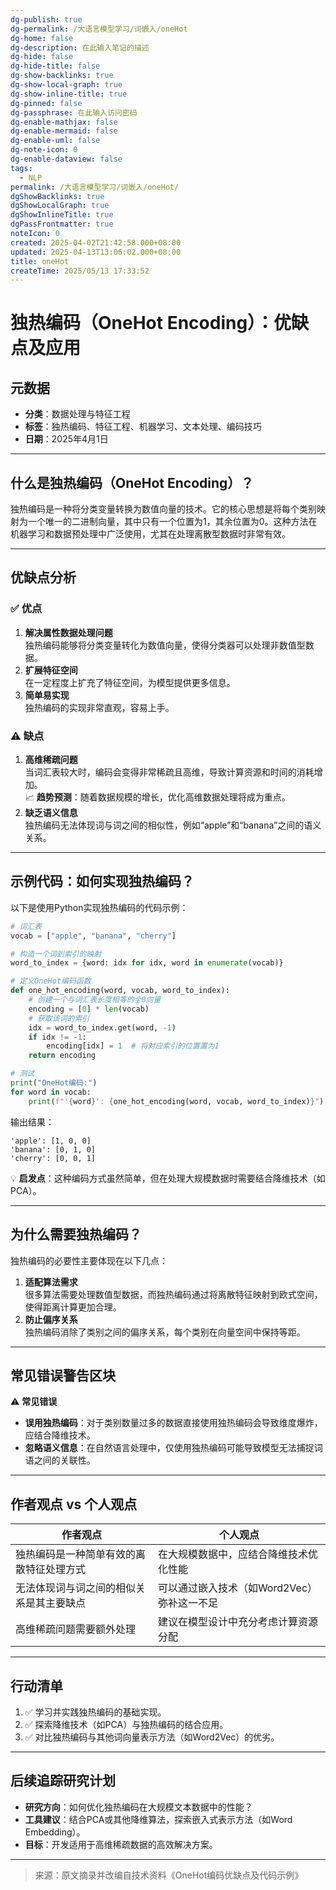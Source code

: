 ```yaml
---
dg-publish: true
dg-permalink: /大语言模型学习/词嵌入/oneHot
dg-home: false
dg-description: 在此输入笔记的描述
dg-hide: false
dg-hide-title: false
dg-show-backlinks: true
dg-show-local-graph: true
dg-show-inline-title: true
dg-pinned: false
dg-passphrase: 在此输入访问密码
dg-enable-mathjax: false
dg-enable-mermaid: false
dg-enable-uml: false
dg-note-icon: 0
dg-enable-dataview: false
tags:
  - NLP
permalink: /大语言模型学习/词嵌入/oneHot/
dgShowBacklinks: true
dgShowLocalGraph: true
dgShowInlineTitle: true
dgPassFrontmatter: true
noteIcon: 0
created: 2025-04-02T21:42:58.000+08:00
updated: 2025-04-13T13:06:02.000+08:00
title: oneHot
createTime: 2025/05/13 17:33:52
---
```




# 独热编码（OneHot Encoding）：优缺点及应用

## 元数据
- **分类**：数据处理与特征工程
- **标签**：独热编码、特征工程、机器学习、文本处理、编码技巧
- **日期**：2025年4月1日  

---


## 什么是独热编码（OneHot Encoding）？
独热编码是一种将分类变量转换为数值向量的技术。它的核心思想是将每个类别映射为一个唯一的二进制向量，其中只有一个位置为1，其余位置为0。这种方法在机器学习和数据预处理中广泛使用，尤其在处理离散型数据时非常有效。

---


## 优缺点分析

### ✅ 优点
1. **解决属性数据处理问题**  
   独热编码能够将分类变量转化为数值向量，使得分类器可以处理非数值型数据。
2. **扩展特征空间**  
   在一定程度上扩充了特征空间，为模型提供更多信息。
3. **简单易实现**  
   独热编码的实现非常直观，容易上手。


### ⚠️ 缺点
1. **高维稀疏问题**  
   当词汇表较大时，编码会变得非常稀疏且高维，导致计算资源和时间的消耗增加。  
   📈 **趋势预测**：随着数据规模的增长，优化高维数据处理将成为重点。
2. **缺乏语义信息**  
   独热编码无法体现词与词之间的相似性，例如“apple”和“banana”之间的语义关系。

---


## 示例代码：如何实现独热编码？
以下是使用Python实现独热编码的代码示例：

```python
# 词汇表
vocab = ["apple", "banana", "cherry"]

# 构造一个词到索引的映射
word_to_index = {word: idx for idx, word in enumerate(vocab)}

# 定义OneHot编码函数
def one_hot_encoding(word, vocab, word_to_index):
    # 创建一个与词汇表长度相等的全0向量
    encoding = [0] * len(vocab)
    # 获取该词的索引
    idx = word_to_index.get(word, -1)
    if idx != -1:
        encoding[idx] = 1  # 将对应索引的位置置为1
    return encoding

# 测试
print("OneHot编码:")
for word in vocab:
    print(f"'{word}': {one_hot_encoding(word, vocab, word_to_index)}")
```

输出结果：

```
'apple': [1, 0, 0]
'banana': [0, 1, 0]
'cherry': [0, 0, 1]
```

💡 **启发点**：这种编码方式虽然简单，但在处理大规模数据时需要结合降维技术（如PCA）。

---


## 为什么需要独热编码？
独热编码的必要性主要体现在以下几点：
1. **适配算法需求**  
   很多算法需要处理数值型数据，而独热编码通过将离散特征映射到欧式空间，使得距离计算更加合理。
2. **防止偏序关系**  
   独热编码消除了类别之间的偏序关系，每个类别在向量空间中保持等距。

---


## 常见错误警告区块
⚠️ **常见错误**
- **误用独热编码**：对于类别数量过多的数据直接使用独热编码会导致维度爆炸，应结合降维技术。
- **忽略语义信息**：在自然语言处理中，仅使用独热编码可能导致模型无法捕捉词语之间的关联性。

---


## 作者观点 vs 个人观点
| **作者观点**                                    | **个人观点**                                     |
|------------------------------------------------|------------------------------------------------|
| 独热编码是一种简单有效的离散特征处理方式       | 在大规模数据中，应结合降维技术优化性能          |
| 无法体现词与词之间的相似关系是其主要缺点       | 可以通过嵌入技术（如Word2Vec）弥补这一不足      |
| 高维稀疏问题需要额外处理                       | 建议在模型设计中充分考虑计算资源分配            |

---


## 行动清单
1. ✅ 学习并实践独热编码的基础实现。
2. ✅ 探索降维技术（如PCA）与独热编码的结合应用。
3. ✅ 对比独热编码与其他词向量表示方法（如Word2Vec）的优劣。

---


## 后续追踪研究计划
- **研究方向**：如何优化独热编码在大规模文本数据中的性能？
- **工具建议**：结合PCA或其他降维算法，探索嵌入式表示方法（如Word Embedding）。
- **目标**：开发适用于高维稀疏数据的高效解决方案。

---

> 来源：原文摘录并改编自技术资料《OneHot编码优缺点及代码示例》
